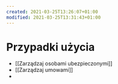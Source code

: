 ```yaml
---
created: 2021-03-25T13:26:07+01:00
modified: 2021-03-25T13:31:43+01:00
---
```


# Przypadki użycia

- [[Zarządzaj osobami ubezpieczonymi]]
- [[Zarządzaj umowami]]
-